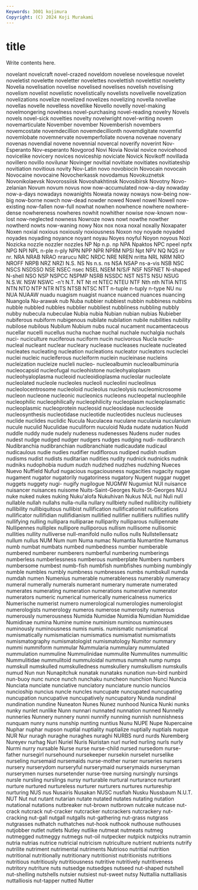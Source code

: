 ```yaml
---
Keywords: 3001 kojimura
Copyright: (C) 2024 Koji Murakami
---
```


# title

Write contents here.



novelant novelcraft novel-crazed
noveldom novelese novelesque novelet noveletist novelette noveletter novelettes novelettish novelettist
noveletty Novelia novelisation novelise novelised novelises novelish novelising novelism novelist
novelistic novelistically novelists novelivelle novelization novelizations novelize novelized novelizes novelizing
novella novellae novellas novelle novelless novellike Novello novelly novel-making novelmongering
novelness novel-purchasing novel-reading novelry Novels novels novel-sick novelties novelty novelwright
novel-writing novem novemarticulate November november Novemberish novembers novemcostate novemdecillion novemdecillionth
novemdigitate novemfid novemlobate novemnervate novemperfoliate novena novenae novenary novenas novendial
novene novennial novercal noverify noverint Nov-Esperanto Nov-esperanto Novgorod Novi Novia
Novial novice novicehood novicelike novicery novices noviceship noviciate Novick Novikoff
novillada novillero novillo novilunar Novinger novitial novitiate novitiates novitiateship novitiation
novitious novity Nov-Latin novo novobiocin Novocain novocain Novocaine novocaine Novocherkassk
novodamus Novokuznetsk Novonikolaevsk Novorossiisk Novoshakhtinsk Novosibirsk Novotny Novo-zelanian Novum novum
novus now now-accumulated now-a-day nowaday now-a-days nowadays nowanights Nowata noway
noways now-being now-big now-borne nowch now-dead nowder nowed Nowel nowel
Nowell now-existing now-fallen now-full nowhat nowhen nowhence nowhere nowhere-dense nowhereness
nowheres nowhit nowhither nowise now-known now-lost now-neglected nowness Nowroze nows
nowt nowthe nowther nowtherd nowts now-waning nowy Nox nox noxa
noxal noxally Noxapater Noxen noxial noxious noxiously noxiousness Noxon noy
noyade noyaded noyades noyading noyance noyant noyau Noyes noyful Noyon
noyous Nozi Nozicka nozzle nozzler nozzles NP Np n.p. np
NPA Npaktos NPC npeel npfx NPG NPI NPL n-ple n-ply
NPN NPP NPR NPRM NPSI Npt NPV NQ NQS nr
nr. NRA NRAB NRAO nrarucu NRC NRDC NRE NREN nritta
NRL NRM NRO NROFF NRPB NRZ NRZI N.S. NS Ns
n.s. ns NSA NSAP ns-a-vis NSB NSC NSCS NSDSSO NSE
NSEC nsec NSEL NSEM N/S/F NSF NSFNET N-shaped N-shell NSO
NSP NSPCC NSPMP NSRB NSSDC NST NSTS NSU NSUG N.S.W.
NSW NSWC -n't N.T. NT Nt nt NTEC NTEU NTF
Nth nth NTIA NTIS NTN NTO NTP NTR NTS NTSB
NTSC NTT n-tuple n-tuply n-type NU nu NUA NUAAW nuadu
nuagism nuagist nuance nuanced nuances nuancing Nuangola Nu-arawak nub Nuba
nubbier nubbiest nubbin nubbiness nubbins nubble nubbled nubbles nubblier nubbliest
nubbliness nubbling nubbly nubby nubecula nubeculae Nubia nubia Nubian nubian
nubias Nubieber nubiferous nubiform nubigenous nubilate nubilation nubile nubilities nubility
nubilose nubilous Nubilum Nubium nubs nucal nucament nucamentaceous nucellar nucelli
nucellus nucha nuchae nuchal nuchale nuchalgia nuchals nuci- nuciculture nuciferous
nuciform nucin nucivorous Nucla nucle- nucleal nucleant nuclear nucleary nuclease
nucleases nucleate nucleated nucleates nucleating nucleation nucleations nucleator nucleators nucleclei
nuclei nucleic nucleiferous nucleiform nuclein nucleinase nucleins nucleization nucleize nucleli
nucleo- nucleoalbumin nucleoalbuminuria nucleocapsid nucleofugal nucleohistone nucleohyaloplasm nucleohyaloplasma nucleoid nucleoidioplasma
nucleolar nucleolate nucleolated nucleole nucleoles nucleoli nucleolini nucleolinus nucleolocentrosome nucleoloid
nucleolus nucleolysis nucleomicrosome nucleon nucleone nucleonic nucleonics nucleons nucleopetal nucleophile
nucleophilic nucleophilically nucleophilicity nucleoplasm nucleoplasmatic nucleoplasmic nucleoprotein nucleosid nucleosidase nucleoside
nucleosynthesis nucleotidase nucleotide nucleotides nucleus nucleuses nuclide nuclides nuclidic Nucula
Nuculacea nuculane nuculania nuculanium nucule nuculid Nuculidae nuculiform nuculoid Nuda
nudate nudation Nudd nuddle nuddy nude nudely nudeness nudenesses Nudens
nuder nudes nudest nudge nudged nudger nudgers nudges nudging nudi-
nudibranch Nudibranchia nudibranchian nudibranchiate nudicaudate nudicaul nudicaulous nudie nudies nudifier
nudiflorous nudiped nudish nudism nudisms nudist nudists nuditarian nudities nudity
nudnick nudnicks nudnik nudniks nudophobia nudum nudzh nudzhed nudzhes nudzhing
Nueces Nuevo Nuffield Nufud nugacious nugaciousness nugacities nugacity nugae nugament
nugator nugatorily nugatoriness nugatory Nugent nuggar nugget nuggets nuggety nugi-
nugify nugilogue NUGMW Nugumiut NUI nuisance nuisancer nuisances nuisome Nuits-Saint-Georges
Nuits-St-Georges NUJ nuke nuked nukes nuking Nuku'alofa Nukuhivan Nukus NUL
nul Nuli null nullable nullah nullahs nulla-nulla nullary nullbiety nulled
nullibicity nullibiety nullibility nullibiquitous nullibist nullification nullificationist nullifications nullificator nullifidian
nullifidianism nullified nullifier nullifiers nullifies nullify nullifying nulling nullipara nulliparae
nulliparity nulliparous nullipennate Nullipennes nulliplex nullipore nulliporous nullism nullisome nullisomic
nullities nullity nulliverse null-manifold nullo nullos nulls Nullstellensatz nullum nullus
NUM Num num Numa numac Numantia Numantine Numanus numb numbat
numbats numbed numbedness number numberable numbered numberer numberers numberful numbering
numberings numberless numberlessness numberous numberplate Numbers numbers numbersome numbest numb-fish
numbfish numbfishes numbing numbingly numble numbles numbly numbness numbnesses numbs
numbskull numda numdah numen Numenius numerable numerableness numerably numeracy numeral
numerally numerals numerant numerary numerate numerated numerates numerating numeration numerations
numerative numerator numerators numeric numerical numerically numericalness numerics Numerische numerist
numero numerological numerologies numerologist numerologists numerology numeros numerose numerosity numerous
numerously numerousness Numida Numidae Numidia Numidian Numididae Numidinae numina Numine
numine numinism numinous numinouses numinously numinousness numis numis. numismatic numismatical
numismatically numismatician numismatics numismatist numismatists numismatography numismatologist numismatology Numitor nummary
nummi nummiform nummular Nummularia nummulary nummulated nummulation nummuline Nummulinidae nummulite
Nummulites nummulitic Nummulitidae nummulitoid nummuloidal nummus numnah nump numps numskull
numskulled numskulledness numskullery numskullism numskulls numud Nun nun Nunapitchuk nunatak
nunataks nunation nun-bird nunbird nun-buoy nunc nunce nunch nunchaku nuncheon
nunchion Nunci Nuncia Nunciata nunciate nunciative nunciatory nunciature nuncio nuncios
nuncioship nuncius nuncle nuncles nuncupate nuncupated nuncupating nuncupation nuncupative nuncupatively
nuncupatory Nunda nundinal nundination nundine Nuneaton Nunes Nunez nunhood Nunica
Nunki nunks nunky nunlet nunlike Nunn nunnari nunnated nunnation nunned
Nunnelly nunneries Nunnery nunnery nunni nunnify nunning nunnish nunnishness nunquam
nunry nuns nunship nunting nuntius Nunu NUPE Nupe Nupercaine Nuphar
nuphar nupson nuptial nuptiality nuptialize nuptially nuptials nuque NUR Nur
nuragh nuraghe nuraghes nuraghi NURBS nurd nurds Nuremberg Nureyev nurhag
Nuri Nuriel Nuris Nuristan nurl nurled nurling nurls nurly Nurmi
nurry nursable Nurse nurse nurse-child nursed nursedom nurse-father nursegirl nursehound
nursekeeper nursekin nurselet nurselike nurseling nursemaid nursemaids nurse-mother nurser nurseries
nursers nursery nurserydom nurseryful nurserymaid nurserymaids nurseryman nurserymen nurses nursetender
nurse-tree nursing nursingly nursings nursle nursling nurslings nursy nurturable nurtural
nurturance nurturant nurture nurtured nurtureless nurturer nurturers nurtures nurtureship nurturing
NUS nus Nusairis Nusakan NUSC nusfiah Nusku Nussbaum N.U.T. NUT
Nut nut nutant nutarian nutate nutated nutates nutating nutation nutational
nutations nutbreaker nut-brown nutbrown nutcake nutcase nut-crack nutcrack nut-cracker nutcracker
nutcrackers nutcrackery nut-cracking nut-gall nutgall nutgalls nut-gathering nut-grass nutgrass nutgrasses
nuthatch nuthatches nut-hook nuthook nuthouse nuthouses nutjobber nutlet nutlets Nutley
nutlike nutmeat nutmeats nutmeg nutmegged nutmeggy nutmegs nut-oil nutpecker nutpick
nutpicks nutramin nutria nutrias nutrice nutricial nutricism nutriculture nutrient nutrients
nutrify nutrilite nutriment nutrimental nutriments Nutrioso nutritial nutrition nutritional nutritionally
nutritionary nutritionist nutritionists nutritions nutritious nutritiously nutritiousness nutritive nutritively nutritiveness
nutritory nutriture nuts nutsedge nutsedges nutseed nut-shaped nutshell nut-shelling nutshells
nutsier nutsiest nut-sweet nutsy Nuttallia nuttalliasis nuttalliosis nut-tapper nutted Nutter
